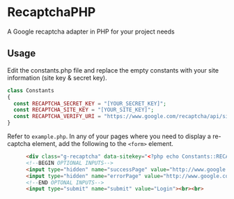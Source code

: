 # RecaptchaPHP
A Google recaptcha adapter in PHP for your project needs
## Usage
Edit the constants.php file and replace the empty constants with your site information (site key & secret key).
```PHP
class Constants 
{
  const RECAPTCHA_SECRET_KEY = "[YOUR_SECRET_KEY]";
  const RECAPTCHA_SITE_KEY = "[YOUR_SITE_KEY]";
  const RECAPTCHA_VERIFY_URI = "https://www.google.com/recaptcha/api/siteverify";
}
```
Refer to ```example.php```. In any of your pages where you need to display a re-captcha element, add the following to the ```<form>``` element.
```html
      <div class="g-recaptcha" data-sitekey="<?php echo Constants::RECAPTCHA_SITE_KEY  ?>"></div>
      <!--BEGIN OPTIONAL INPUTS-->
      <input type="hidden" name="successPage" value="http://www.google.com/" />
      <input type="hidden" name="errorPage" value="http://www.google.com/error" />
      <!--END OPTONAL INPUTS-->
      <input type="submit" name="submit" value="Login"><br><br>
```
